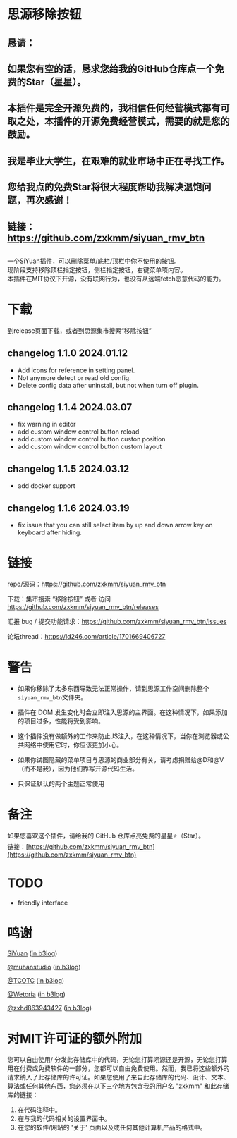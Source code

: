 # 思源移除按钮

## 恳请：
## 如果您有空的话，恳求您给我的GitHub仓库点一个**免费**的Star（星星）。
## 本插件是完全开源免费的，我相信任何经营模式都有可取之处，本插件的开源免费经营模式，需要的就是您的鼓励。
## 我是毕业大学生，在艰难的就业市场中正在寻找工作。
## 您给我点的免费Star将很大程度帮助我解决温饱问题，再次感谢！
## 链接：https://github.com/zxkmm/siyuan_rmv_btn
## 

一个SiYuan插件，可以删除菜单/底栏/顶栏中你不使用的按钮。  
现阶段支持移除顶栏指定按钮，侧栏指定按钮，右键菜单项内容。     
本插件在MIT协议下开源，没有联网行为，也没有从远端fetch恶意代码的能力。  

# 下载
到release页面下载，或者到思源集市搜索“移除按钮”   

## changelog 1.1.0 2024.01.12
 - Add icons for reference in setting panel.
 - Not anymore detect or read old config.
 - Delete config data after uninstall, but not when turn off plugin. 

## changelog 1.1.4 2024.03.07
- fix warning in editor
- add custom window control button reload
- add custom window control button custon position
- add custom window control button custom layout

## changelog 1.1.5 2024.03.12
- add docker support

## changelog 1.1.6 2024.03.19
- fix issue that you can still select item by up and down arrow key on keyboard after hiding.


# 链接
repo/源码：https://github.com/zxkmm/siyuan_rmv_btn  

下载：集市搜索 “移除按钮” 或者 访问 https://github.com/zxkmm/siyuan_rmv_btn/releases

汇报 bug / 提交功能请求：https://github.com/zxkmm/siyuan_rmv_btn/issues  

论坛thread：https://ld246.com/article/1701669406727  

# 警告

- 如果你移除了太多东西导致无法正常操作，请到思源工作空间删除整个``siyuan_rmv_btn``文件夹。

- 插件在 DOM 发生变化时会立即注入思源的主界面。在这种情况下，如果添加的项目过多，性能将受到影响。  

- 这个插件没有做额外的工作来防止JS注入，在这种情况下，当你在浏览器或公共网络中使用它时，你应该更加小心。  

- 如果你试图隐藏的菜单项目与思源的商业部分有关，请考虑捐赠给@D和@V（而不是我），因为他们靠写开源代码生活。  

- 只保证默认的两个主题正常使用  

# 备注
如果您喜欢这个插件，请给我的 GitHub 仓库点亮免费的星星⭐（Star）。  
链接：[https://github.com/zxkmm/siyuan_rmv_btn](https://github.com/zxkmm/siyuan_rmv_btn)    

# TODO
 - friendly interface  
# 鸣谢
[SiYuan](https://github.com/siyuan-note/siyuan)   ([in b3log](https://b3log.org/siyuan/))

[@muhanstudio](https://github.com/muhanstudio)   ([in b3log](https://ld246.com/member/muhanstudio))

[@TCOTC](https://github.com/TCOTC)   ([in b3log](https://ld246.com/member/a2930610542))

[@Wetoria](https://github.com/Wetoria)   ([in b3log](https://ld246.com/member/Wetoria))  

[@zxhd863943427](https://github.com/zxhd863943427) ([in b3log](https://ld246.com/member/zxhd86))  


# 对MIT许可证的额外附加

您可以自由使用/ 分发此存储库中的代码，无论您打算闭源还是开源，无论您打算用在付费或免费软件的一部分，您都可以自由免费使用。然而，我已将这些额外的请求纳入了此存储库的许可证。如果您使用了来自此存储库的代码、设计、文本、算法或任何其他东西，您必须在以下三个地方包含我的用户名 "zxkmm" 和此存储库的链接：

1. 在代码注释中。
2. 在与我的代码相关的设置界面中。
3. 在您的软件/网站的 '关于' 页面以及或任何其他计算机产品的格式中。

